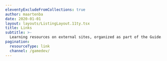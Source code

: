 ```yaml
---
eleventyExcludeFromCollections: true
author: maartenba
date: 2020-01-01
layout: layouts/ListingLayout.11ty.tsx
title: Links
subtitle: >-
  Learning resources on external sites, organized as part of the Guide.
pagination:
  resourceType: link
  channel: /gamedev/
---
```

